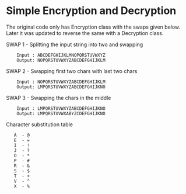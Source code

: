 Simple Encryption and Decryption
========

The original code only has Encryption class with the swaps given below. Later it was updated to reverse the same with a Decryption class.

SWAP 1 - Splitting the input string into two and swapping

        Input : ABCDEFGHIJKLMNOPQRSTUVWXYZ
        Output: NOPQRSTUVWXYZABCDEFGHIJKLM

SWAP 2 - Swapping first two chars with last two chars

        Input : NOPQRSTUVWXYZABCDEFGHIJKLM
        Output: LMPQRSTUVWXYZABCDEFGHIJKNO

SWAP 3 - Swapping the chars in the middle

        Input : LMPQRSTUVWXYZABCDEFGHIJKNO
        Output: LMPQRSTUVWXABYZCDEFGHIJKNO

Character substitution table
 
       A  - @
       E  - =
       I  - !
       J  - ?
       O  - *
       P  - #
       R  - &
       S  - $
       T  - +
       V  - ^
       X  - %

